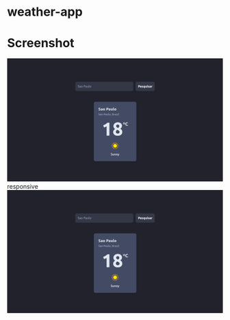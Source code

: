 # weather-app

# Screenshot
![''](https://github.com/Dnysss/weather-app/blob/master/docs/screenshot1.png)
responsive
![''](https://github.com/Dnysss/weather-app/blob/master/docs/screenshot1.png)
